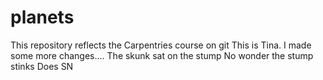 # planets
This repository reflects the Carpentries course on git
This is Tina. I made some  more changes....
The skunk sat on the stump
No wonder the stump stinks
Does SN

